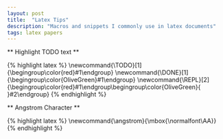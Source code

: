 ```yaml
---
layout: post
title:  "Latex Tips"
description: "Macros and snippets I commonly use in latex documents"
tags: latex papers
---
```


** Highlight TODO text **

{% highlight latex %}
\newcommand{\TODO}[1]{\begingroup\color{red}#1\endgroup}
\newcommand{\DONE}[1]{\begingroup\color{OliveGreen}#1\endgroup}
\newcommand{\REPL}[2]{\begingroup\color{red}#1\endgroup\begingroup\color{OliveGreen}{ }#2\endgroup}
{% endhighlight %}

** Angstrom Character **

{% highlight latex %}
\newcommand{\angstrom}{\mbox{\normalfont\AA}}
{% endhighlight %}
